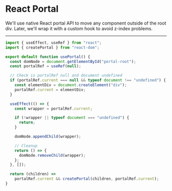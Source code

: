 # React Portal

We'll use native React portal API to move any component outside of the root div. Later, we'll wrap it with a custom hook to avoid z-index problems.

---

```jsx
import { useEffect, useRef } from "react";
import { createPortal } from "react-dom";

export default function usePortal() {
  const domNode = document.getElementById("portal-root");
  const portalRef = useRef(null);

  // Check is portalRef null and document undefined
  if (portalRef.current === null && typeof document !== "undefined") {
    const elementDiv = document.createElement("div");
    portalRef.current = elementDiv;
  }

  useEffect(() => {
    const wrapper = portalRef.current;

    if (!wrapper || typeof document === "undefined") {
      return;
    }

    domNode.appendChild(wrapper);

    // Cleanup
    return () => {
      domNode.removeChild(wrapper);
    };
  }, []);

  return (children) =>
    portalRef.current && createPortal(children, portalRef.current);
}
```